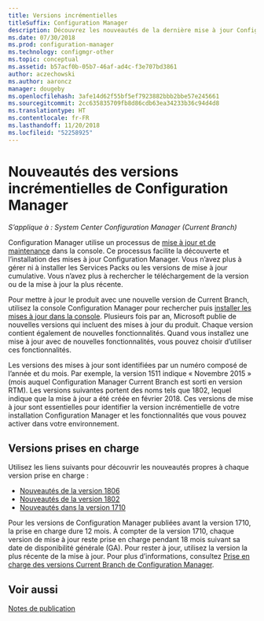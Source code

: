 ```yaml
---
title: Versions incrémentielles
titleSuffix: Configuration Manager
description: Découvrez les nouveautés de la dernière mise à jour Configuration Manager.
ms.date: 07/30/2018
ms.prod: configuration-manager
ms.technology: configmgr-other
ms.topic: conceptual
ms.assetid: b57acf0b-05b7-46af-ad4c-f3e707bd3861
author: aczechowski
ms.author: aaroncz
manager: dougeby
ms.openlocfilehash: 3afe14d62f55bf5ef7923882bbb2bbe57e245661
ms.sourcegitcommit: 2cc635835709fb8d86cdb63ea34233b36c94d4d8
ms.translationtype: HT
ms.contentlocale: fr-FR
ms.lasthandoff: 11/20/2018
ms.locfileid: "52258925"
---
```

# <a name="whats-new-in-configuration-manager-incremental-versions"></a>Nouveautés des versions incrémentielles de Configuration Manager

*S’applique à : System Center Configuration Manager (Current Branch)*

 Configuration Manager utilise un processus de [mise à jour et de maintenance](/sccm/core/servers/manage/updates) dans la console. Ce processus facilite la découverte et l’installation des mises à jour Configuration Manager. Vous n’avez plus à gérer ni à installer les Services Packs ou les versions de mise à jour cumulative. Vous n’avez plus à rechercher le téléchargement de la version ou de la mise à jour la plus récente.

 Pour mettre à jour le produit avec une nouvelle version de Current Branch, utilisez la console Configuration Manager pour rechercher puis [installer les mises à jour dans la console](../../../core/servers/manage/install-in-console-updates.md). Plusieurs fois par an, Microsoft publie de nouvelles versions qui incluent des mises à jour du produit. Chaque version contient également de nouvelles fonctionnalités. Quand vous installez une mise à jour avec de nouvelles fonctionnalités, vous pouvez choisir d’utiliser ces fonctionnalités. 

 Les versions des mises à jour sont identifiées par un numéro composé de l’année et du mois. Par exemple, la version 1511 indique « Novembre 2015 » (mois auquel Configuration Manager Current Branch est sorti en version RTM). Les versions suivantes portent des noms tels que 1802, lequel indique que la mise à jour a été créée en février 2018. Ces versions de mise à jour sont essentielles pour identifier la version incrémentielle de votre installation Configuration Manager et les fonctionnalités que vous pouvez activer dans votre environnement.



## <a name="supported-versions"></a>Versions prises en charge
 Utilisez les liens suivants pour découvrir les nouveautés propres à chaque version prise en charge :
  - [Nouveautés de la version 1806](../../../core/plan-design/changes/whats-new-in-version-1806.md)  
  - [Nouveautés de la version 1802](../../../core/plan-design/changes/whats-new-in-version-1802.md)
  - [Nouveautés dans la version 1710](../../../core/plan-design/changes/whats-new-in-version-1710.md)


Pour les versions de Configuration Manager publiées avant la version 1710, la prise en charge dure 12 mois. À compter de la version 1710, chaque version de mise à jour reste prise en charge pendant 18 mois suivant sa date de disponibilité générale (GA).  Pour rester à jour, utilisez la version la plus récente de la mise à jour. Pour plus d’informations, consultez [Prise en charge des versions Current Branch de Configuration Manager](../../../core/servers/manage/current-branch-versions-supported.md).  


## <a name="see-also"></a>Voir aussi
[Notes de publication](/sccm/core/servers/deploy/install/release-notes)
